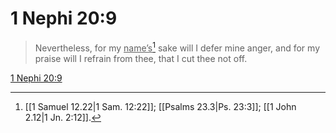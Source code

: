 # 1 Nephi 20:9

> Nevertheless, for my <u>name’s</u>[^a] sake will I defer mine anger, and for my praise will I refrain from thee, that I cut thee not off.

[1 Nephi 20:9](https://www.churchofjesuschrist.org/study/scriptures/bofm/1-ne/20?lang=eng&id=p9#p9)


[^a]: [[1 Samuel 12.22|1 Sam. 12:22]]; [[Psalms 23.3|Ps. 23:3]]; [[1 John 2.12|1 Jn. 2:12]].  
